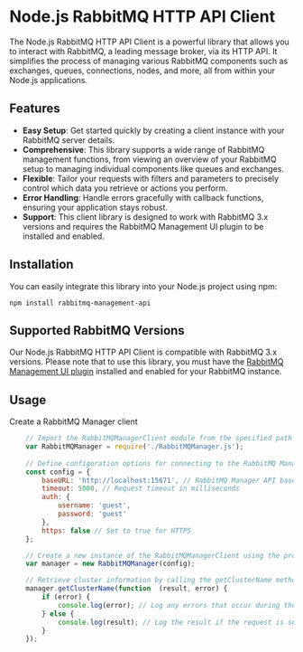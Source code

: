 # Node.js RabbitMQ HTTP API Client
The Node.js RabbitMQ HTTP API Client is a powerful library that allows you to interact with RabbitMQ, a leading message broker, via its HTTP API. It simplifies the process of managing various RabbitMQ components such as exchanges, queues, connections, nodes, and more, all from within your Node.js applications.

## Features
-   **Easy Setup**: Get started quickly by creating a client instance with your RabbitMQ server details.
-   **Comprehensive**: This library supports a wide range of RabbitMQ management functions, from viewing an overview of your RabbitMQ setup to managing individual components like queues and exchanges.
-   **Flexible**: Tailor your requests with filters and parameters to precisely control which data you retrieve or actions you perform.
-   **Error Handling**: Handle errors gracefully with callback functions, ensuring your application stays robust.
-   **Support**: This client library is designed to work with RabbitMQ 3.x versions and requires the RabbitMQ Management UI plugin to be installed and enabled.


## Installation
You can easily integrate this library into your Node.js project using npm:

```
npm install rabbitmq-management-api
```

## Supported RabbitMQ Versions
Our Node.js RabbitMQ HTTP API Client is compatible with RabbitMQ 3.x versions. Please note that to use this library, you must have the [RabbitMQ Management UI plugin](http://www.rabbitmq.com/management.html) installed and enabled for your RabbitMQ instance.

## Usage
Create a RabbitMQ Manager client
``` js
    // Import the RabbitMQManagerClient module from the specified path
    var RabbitMQManager = require('./RabbitMQManager.js');
    
    // Define configuration options for connecting to the RabbitMQ Management API
    const config = {
        baseURL: 'http://localhost:15671', // RabbitMQ Manager API base URL
        timeout: 5000, // Request timeout in milliseconds
        auth: {
            username: 'guest',
            password: 'guest'
        },
        https: false // Set to true for HTTPS
    };

    // Create a new instance of the RabbitMQManagerClient using the provided configuration
    var manager = new RabbitMQManager(config);

    // Retrieve cluster information by calling the getClusterName method
    manager.getClusterName(function  (result, error) {
		if (error) {
			console.log(error); // Log any errors that occur during the request
		} else {
			console.log(result); // Log the result if the request is successful
		}
	});
```
